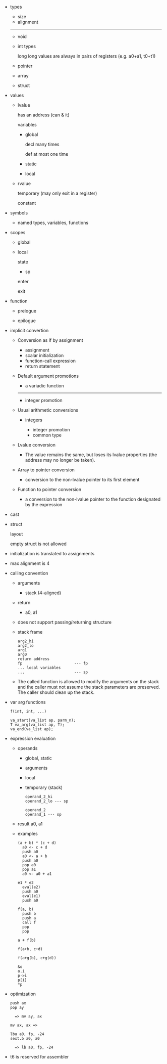 * types

  * size
  * alignment

  ---

  * void
  * int types

    long long values are always in pairs of registers (e.g. a0+a1, t0+t1)

  * pointer
  * array
  * struct

* values

  * lvalue

    has an address (can & it)

    variables

    * global

      decl many times

      def at most one time

    * static

    * local

  * rvalue

    temporary (may only exit in a register)

    constant

* symbols

  * named types, variables, functions

* scopes

  * global

  * local

    state

    * sp

    enter

    exit

* function

  * prelogue

  * epilogue

* implicit convertion

  * Conversion as if by assignment

    * assignment
    * scalar initialization
    * function-call expression
    * return statement

  * Default argument promotions

    * a variadic function

    ---

    * integer promotion

  * Usual arithmetic conversions

    * integers

      * integer promotion
      * common type

  * Lvalue conversion

    * The value remains the same, but loses its lvalue properties (the address may no longer be taken).

  * Array to pointer conversion

    * conversion to the non-lvalue pointer to its first element

  * Function to pointer conversion

    * a conversion to the non-lvalue pointer to the function designated by the expression

* cast

* struct

  layout

  empty struct is not allowed

* initialization is translated to assignments

* max alignment is 4

* calling convention

  * arguments
    * stack (4-aligned)
  * return
    * a0, a1
  * does not support passing/returning structure

  * stack frame

    ```
    arg2_hi
    arg2_lo
    arg1
    arg0
    return address
    fp                       --- fp
    ... local variables
    ...                      --- sp
    ```

  * The called function is allowed to modify the arguments on the stack and the caller must not assume the stack parameters are preserved. The caller should clean up the stack.

* var arg functions

  ```
  f(int, int, ...)
  ```

  ```
  va_start(va_list ap, parm_n);
  T va_arg(va_list ap, T);
  va_end(va_list ap);
  ```

* expression evaluation

  * operands

    * global, static

    * arguments

    * local

    * temporary (stack)

      ```
      operand_2_hi
      operand_2_lo --- sp
      ```

      ```
      operand_2
      operand_1 --- sp
      ```

  * result
    a0, a1

  * examples

    ```
    (a + b) * (c + d)
      a0 <- c + d
      push a0
      a0 <- a + b
      push a0
      pop a0
      pop a1
      a0 <- a0 + a1

    e1 * e2
      eval(e2)
      push a0
      eval(e1)
      push a0

    f(a, b)
      push b
      push a
      call f
      pop
      pop

    a + f(b)

    f(a+b, c+d)

    f(a+g(b), c+g(d))

    &o
    o.i
    p->i
    p[i]
    *p
    ```

* optimization

  ```
  push ax
  pop ay

    => mv ay, ax

  mv ax, ax =>

  lbu a0, fp, -24
  sext.b a0, a0

    => lb a0, fp, -24
  ```

* t6 is reserved for assembler
